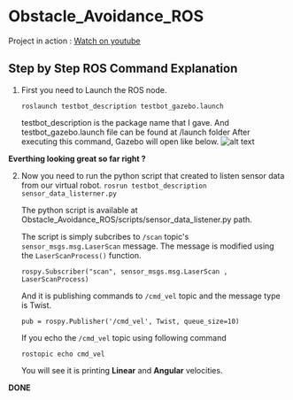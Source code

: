 # Obstacle_Avoidance_ROS
Project in action : [Watch on youtube](https://www.youtube.com/watch?v=wcXuUG4BWAU&t=9s)

## Step by Step ROS Command Explanation

1. First you need to Launch the ROS node.

   ```roslaunch testbot_description testbot_gazebo.launch```

   testbot_description is the package name that I gave. And testbot_gazebo.launch file can be found at /launch folder
   After executing this command, Gazebo will open like below.
   ![alt text](https://github.com/vibhuthasak/Obstacle_Avoidance_ROS/blob/master/1.png)

**Everthing looking great so far right ?** 

2. Now you need to run the python script that created to listen sensor data from our virtual robot.
   ```rosrun testbot_description sensor_data_listerner.py```
   
   The python script is available at Obstacle_Avoidance_ROS/scripts/sensor_data_listener.py path.
   
   The script is simply subcribes to ```/scan``` topic's ```sensor_msgs.msg.LaserScan``` message. The message is modified using    the ```LaserScanProcess()``` function.
   
   ```rospy.Subscriber("scan", sensor_msgs.msg.LaserScan , LaserScanProcess)```
   
   
   And it is publishing commands to ```/cmd_vel``` topic and the message type is Twist.
   
   ```pub = rospy.Publisher('/cmd_vel', Twist, queue_size=10)```
   
   If you echo the ```/cmd_vel``` topic using following command
   
   ```rostopic echo cmd_vel```
   
   You will see it is printing __Linear__ and __Angular__ velocities.
   
**DONE**
